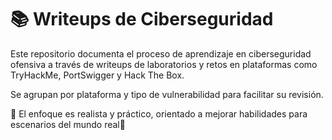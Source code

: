 # 📚 Writeups de Ciberseguridad

  Este repositorio documenta el proceso de aprendizaje en ciberseguridad ofensiva a través de writeups de laboratorios y retos en plataformas como TryHackMe, PortSwigger y Hack The Box.

  Se agrupan por plataforma y tipo de vulnerabilidad para facilitar su revisión.

  📌 El enfoque es realista y práctico, orientado a mejorar habilidades para escenarios del mundo real📌
